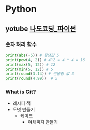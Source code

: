 # Python
## yotube [나도코딩_파이썬](https://youtu.be/kWiCuklohdY)

### 숫자 처리 함수
```python
print(abs(-5)) # 절댓값 5
print(pow(4, 2)) # 4^2 = 4 * 4 = 16
print(max(5, 12)) # 12
print(min(5, 12)) # 5
print(round(3.14)) # 반올림 값 3
print(round(4.99))  # 5
````
    
### What is Git?
* 레시피 책
* 도넛 만들기
  * 케이크
    * 야채피자 만들기
